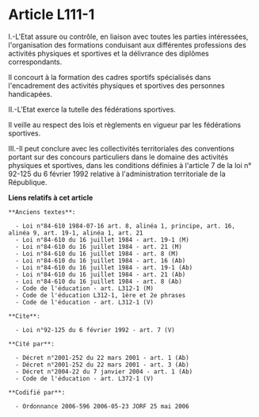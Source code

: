 # Article L111-1

I.-L'Etat assure ou contrôle, en liaison avec toutes les parties intéressées, l'organisation des formations conduisant aux
différentes professions des activités physiques et sportives et la délivrance des diplômes correspondants. 

Il concourt à la formation des cadres sportifs spécialisés dans l'encadrement des activités physiques et sportives des
personnes handicapées. 

II.-L'Etat exerce la tutelle des fédérations sportives. 

Il veille au respect des lois et règlements en vigueur par les fédérations sportives. 

III.-Il peut conclure avec les collectivités territoriales des conventions portant sur des concours particuliers dans le
domaine des activités physiques et sportives, dans les conditions définies à l'article 7 de la loi n° 92-125 du 6 février
1992 relative à l'administration territoriale de la République.

**Liens relatifs à cet article**

	**Anciens textes**:

	  - Loi n°84-610 1984-07-16 art. 8, alinéa 1, principe, art. 16, alinéa 9, art. 19-1, alinéa 1, art. 21
	  - Loi n°84-610 du 16 juillet 1984 - art. 19-1 (M)
	  - Loi n°84-610 du 16 juillet 1984 - art. 21 (M)
	  - Loi n°84-610 du 16 juillet 1984 - art. 8 (M)
	  - Loi n°84-610 du 16 juillet 1984 - art. 16 (Ab)
	  - Loi n°84-610 du 16 juillet 1984 - art. 19-1 (Ab)
	  - Loi n°84-610 du 16 juillet 1984 - art. 21 (Ab)
	  - Loi n°84-610 du 16 juillet 1984 - art. 8 (Ab)
	  - Code de l'éducation - art. L312-1 (M)
	  - Code de l'éducation L312-1, 1ère et 2e phrases
	  - Code de l'éducation - art. L312-1 (V)

	**Cite**:

	  - Loi n°92-125 du 6 février 1992 - art. 7 (V)

	**Cité par**:

	  - Décret n°2001-252 du 22 mars 2001 - art. 1 (Ab)
	  - Décret n°2001-252 du 22 mars 2001 - art. 3 (Ab)
	  - Décret n°2004-22 du 7 janvier 2004 - art. 1 (Ab)
	  - Code de l'éducation - art. L372-1 (V)

	**Codifié par**:

	  - Ordonnance 2006-596 2006-05-23 JORF 25 mai 2006

